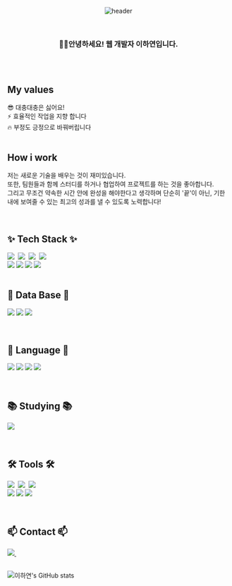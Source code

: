 
<div align="center">
  
  ![header](https://capsule-render.vercel.app/api?type=venom&text=LeeHaYeon)
</div>
<br/>

<h3 align="center">
🙋‍♀️안녕하세요! 웹 개발자 이하연입니다.
</h3>

<br/>
<br/>

<div>
<h2>My values</h2>
😎 대충대충은 싫어요!  <br/>
⚡ 효율적인 작업을 지향 합니다  <br/>
🔥 부정도 긍정으로 바꿔버립니다 <br/>
</div>

<br/>

<div>
<h2>How i work</h2>
저는 새로운 기술을 배우는 것이 재미있습니다. <br/>
또한, 팀원들과 함께 스터디를 하거나 협업하여 프로젝트를 하는 것을 좋아합니다. <br/>
그리고 무조건 약속한 시간 안에 완성을 해야한다고 생각하며 단순히 '끝'이 아닌, 기한 내에 보여줄 수 있는 최고의 성과를 낼 수 있도록 노력합니다!
</div>

<br/>
<br/>

<!--내용 부분-->
<h2>✨ Tech Stack ✨</h2>
<div>
  <img src="https://img.shields.io/badge/react-20232a.svg?style=for-the-badge&logo=react&logoColor=61DAFB" />&nbsp
  <img src="https://img.shields.io/badge/html5-E34F26.svg?style=for-the-badge&logo=html5&logoColor=white" />&nbsp
  <img src="https://img.shields.io/badge/css3-1572B6.svg?style=for-the-badge&logo=css3&logoColor=white" />&nbsp
  <img src="https://img.shields.io/badge/javascript-F7DF1E.svg?style=for-the-badge&logo=javascript&logoColor=20232a" />&nbsp
  <br>
  <img src="https://img.shields.io/badge/Spring-6DB33F?style=for-the-badge&logo=Spring&logoColor=white"/> 
  <img src="https://img.shields.io/badge/Spring Boot-6DB33F?style=for-the-badge&logo=Spring Boot&logoColor=white"/>
  <img src="https://img.shields.io/badge/Node.js-339933?style=for-the-badge&logo=Node.js&logoColor=white"/>
  <img src="https://img.shields.io/badge/Docker-2496ED?style=for-the-badge&logo=docker&logoColor=white">
</div>

<br>

<!--내용 부분-->
<h2>📂 Data Base 📂</h2>
<div>
  <img src="https://img.shields.io/badge/Oracle 11g-F80000?style=for-the-badge&logo=Oracle&logoColor=white"/> 
  <img src="https://img.shields.io/badge/MySQL-4479A1?style=for-the-badge&logo=MySQL&logoColor=white"/>
  <img src="https://img.shields.io/badge/MongoDB-47A248?style=for-the-badge&logo=MongoDB&logoColor=white"/>
</div>

<br>
<br>

<h2>🫧 Language 🫧</h2>
<div>
  <img src="https://img.shields.io/badge/Python-3776AB?style=for-the-badge&logo=Python&logoColor=white"/> 
<img src="https://img.shields.io/badge/Java-007396?style=for-the-badge&logo=java&logoColor=white"/> 
<img src="https://img.shields.io/badge/C-A8B9CC?style=for-the-badge&logo=C&logoColor=white"/> 
<img src="https://img.shields.io/badge/C++-00599C?style=for-the-badge&logo=C++&logoColor=white"/>
</div>

<br>
<br>

<h2>📚 Studying 📚</h2>
<div>
  <img src="https://img.shields.io/badge/Node.js-339933?style=for-the-badge&logo=Node.js&logoColor=white"/>
</div>

<br>
<br>

<h2>🛠 Tools 🛠</h2>
<div>
  <div>
    <img src="https://img.shields.io/badge/git-F05033.svg?style=for-the-badge&logo=git&logoColor=white" />&nbsp
    <img src="https://img.shields.io/badge/github-181717.svg?style=for-the-badge&logo=github&logoColor=white" />&nbsp
    <img src="https://img.shields.io/badge/Notion-F3F3F3.svg?style=for-the-badge&logo=notion&logoColor=black" />&nbsp
  </div>
  <div>
    <img src="https://img.shields.io/badge/IntelliJ IDEA-000000?style=for-the-badge&logo=IntelliJ IDEA&logoColor=white"/> 
    <img src="https://img.shields.io/badge/Eclipse-2C2255?style=for-the-badge&logo=Eclipse&logoColor=white"/>
    <img src="https://img.shields.io/badge/VSCode-007ACC?style=for-the-badge&logo=VisualStudioCode&logoColor=white"/>
  </div>
</div>

<br>
<br>

<h2>📫 Contact 📫</h2>
<div>
  <a href="mailto:hayon2c@gmail.com">
    <img
      src="https://img.shields.io/badge/hayon2c@gmail.com-D14836?style=for-the-badge&logo=gmail&logoColor=white"/>&nbsp
  </a>
</div>

<br>

<div>
  
  ![이하연's GitHub stats](https://github-readme-stats.vercel.app/api?username=ggody2&show_icons=true&theme=radical)
</div>
